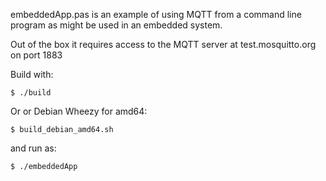 embeddedApp.pas is an example of using MQTT from a command line program as might be
used in an embedded system. 

Out of the box it requires access to the MQTT server at test.mosquitto.org on port 1883

Build with:

    $ ./build

Or or Debian Wheezy for amd64:

    $ build_debian_amd64.sh

and run as:

    $ ./embeddedApp

